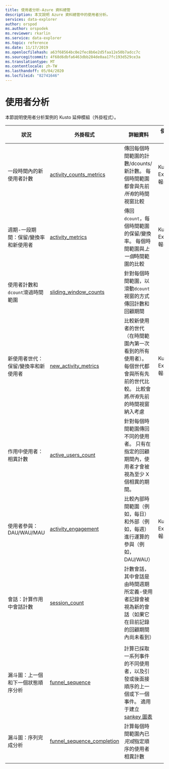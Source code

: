 ```yaml
---
title: 使用者分析-Azure 資料總管
description: 本文說明 Azure 資料總管中的使用者分析。
services: data-explorer
author: orspod
ms.author: orspodek
ms.reviewer: rkarlin
ms.service: data-explorer
ms.topic: reference
ms.date: 11/17/2019
ms.openlocfilehash: a63f68564bc0e2fec8b6e2d5faa12e50b7adcc7c
ms.sourcegitcommit: 4f68d6dbfa6463dbb284de0aa17fc193d529ce3a
ms.translationtype: MT
ms.contentlocale: zh-TW
ms.lasthandoff: 05/04/2020
ms.locfileid: "82741646"
---
```

# <a name="user-analytics"></a>使用者分析

本節說明使用者分析案例的 Kusto 延伸模組（外掛程式）。

|狀況|外掛程式|詳細資料|使用者體驗|
|--------|------|--------|-------|
| 一段時間內的新使用者計數 | [activity_counts_metrics](activity-counts-metrics-plugin.md)|傳回每個時間範圍的計數/dcounts/新計數。 每個時間範圍都會與先前*所有*的時間視窗比較|Kusto. Explorer：報表圖庫|
| 週期-一段期間：保留/變換率和新使用者 | [activity_metrics](activity-metrics-plugin.md)|傳回`dcount`，每個時間範圍的保留/變換率。 每個時間範圍與*上一個*時間範圍的比較|Kusto. Explorer：報表圖庫|
| 使用者計數和`dcount`滑過時間範圍 | [sliding_window_counts](sliding-window-counts-plugin.md)|針對每個時間範圍，以滑動`dcount`視窗的方式傳回計數和回顧期間|
| 新使用者世代：保留/變換率和新使用者 | [new_activity_metrics](new-activity-metrics-plugin.md)|比較新使用者的世代（在時間範圍內第一次看到的所有使用者）。 每個世代都會與所有先前的世代比較。 比較會將*所有*先前的時間視窗納入考慮|Kusto. Explorer：報表圖庫|
|作用中使用者：相異計數 |[active_users_count](active-users-count-plugin.md)|針對每個時間範圍傳回不同的使用者。 只有在指定的回顧期間內，使用者才會被視為至少 X 個相異的期間。|
|使用者參與： DAU/WAU/MAU|[activity_engagement](activity-engagement-plugin.md)|比較內部時間範圍（例如，每日）和外部（例如，每週）進行運算的參與（例如，DAU/WAU）|Kusto. Explorer：報表圖庫|
|會話：計算作用中會話計數|[session_count](session-count-plugin.md)|計數會話，其中會話是由時間週期所定義-使用者記錄會被視為新的會話（如果它在目前記錄的回顧期間內尚未看到）|
||||
|漏斗圖：上一個和下一個狀態順序分析 | [funnel_sequence](funnel-sequence-plugin.md)|計算已採取一系列事件的不同使用者，以及引發或後面接順序的上一個或下一個事件。 適用于建立[sankey 圖表](https://en.wikipedia.org/wiki/Sankey_diagram)||
|漏斗圖：序列完成分析|[funnel_sequence_completion](funnel-sequence-completion-plugin.md)|計算每個時間範圍內已*完成*指定順序的使用者相異計數|
||||
